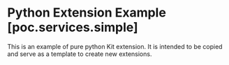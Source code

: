 # Python Extension Example [poc.services.simple]

This is an example of pure python Kit extension. It is intended to be copied and serve as a template to create new extensions.

